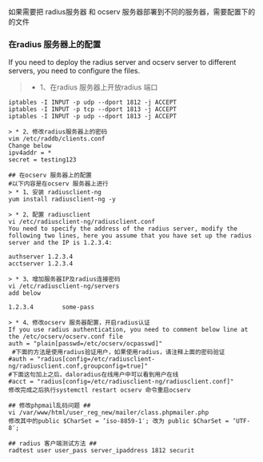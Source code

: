 如果需要把 radius服务器 和 ocserv 服务器部署到不同的服务器，需要配置下的的文件

### 在radius 服务器上的配置 ###
If you need to deploy the radius server and ocserv server to different servers, you need to configure the files.
> * 1、在radius 服务器上开放radius 端口
``` iptables -I INPUT -p tcp --dport 1812 -j ACCEPT
iptables -I INPUT -p udp --dport 1812 -j ACCEPT
iptables -I INPUT -p tcp --dport 1813 -j ACCEPT
iptables -I INPUT -p udp --dport 1813 -j ACCEPT

> * 2、修改radius服务器上的密码
vim /etc/raddb/clients.conf
Change below
ipv4addr = *
secret = testing123

## 在ocserv 服务器上的配置
#以下内容是在ocserv 服务器上进行
> * 1、安装 radiusclient-ng
yum install radiusclient-ng -y

> * 2、配置 radiusclient
vi /etc/radiusclient-ng/radiusclient.conf
You need to specify the address of the radius server, modify the following two lines, here you assume that you have set up the radius server and the IP is 1.2.3.4:

authserver 1.2.3.4
acctserver 1.2.3.4

> * 3、增加服务器IP及radius连接密码
vi /etc/radiusclient-ng/servers
add below

1.2.3.4        some-pass

> * 4、修改ocserv 服务器配置，开启radius认证
If you use radius authentication, you need to comment below line at the /etc/ocserv/ocserv.conf file
auth = "plain[passwd=/etc/ocserv/ocpasswd]"
 #下面的方法是使用radius验证用户，如果使用radius，请注释上面的密码验证
#auth = "radius[config=/etc/radiusclient-ng/radiusclient.conf,groupconfig=true]"
#下面这句加上之后，daloradius在线用户中可以看到用户在线
#acct = "radius[config=/etc/radiusclient-ng/radiusclient.conf]"
修改完成之后执行systemctl restart ocserv 命令重启ocserv

## 修改phpmail乱码问题 ##
vi /var/www/html/user_reg_new/mailer/class.phpmailer.php
修改其中的public $CharSet = ‘iso-8859-1′; 改为 public $CharSet = ‘UTF-8′;

## radius 客户端测试方法 ##
radtest user user_pass server_ipaddress 1812 securit

